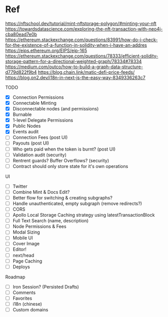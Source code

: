 # Ref

https://nftschool.dev/tutorial/mint-nftstorage-polygon/#minting-your-nft
https://towardsdatascience.com/exploring-the-nft-transaction-with-neo4j-cba80ead7e0b
https://ethereum.stackexchange.com/questions/83991/how-do-i-check-for-the-existence-of-a-function-in-solidity-when-i-have-an-addres
https://eips.ethereum.org/EIPS/eip-165
https://ethereum.stackexchange.com/questions/78333/efficient-solidity-storage-pattern-for-a-directional-weighted-graph/78334#78334
https://medium.com/outco/how-to-build-a-graph-data-structure-d779d822f9b4
https://blog.chain.link/matic-defi-price-feeds/
https://blog.on2.dev/i18n-in-next-js-the-easy-way-8349336263c7

TODO

- [x] Connection Permissions
- [x] Connectable Minting
- [x] Disconnectable nodes (and permissions)
- [x] Burnable
- [x] 1-level Delegate Permissions
- [x] Public Nodes
- [x] Events audit
- [ ] Connection Fees (post UI)
- [ ] Payouts (post UI)
- [ ] Who gets paid when the token is burnt? (post UI)
- [ ] Validation audit (security)
- [ ] Rentrent guards? Buffer Overflows? (security)
- [ ] Contract should only store state for it's own operations

UI

- [ ] Twitter
- [ ] Combine Mint & Docs Edit?
- [ ] Better flow for switching & creating subgraphs?
- [ ] Handle unauthenticated, empty subgraph (remove redirects?)
- [ ] CORS
- [ ] Apollo Local Storage Caching strategy using latestTransactionBlock
- [ ] Full Text Search (name, description)
- [ ] Node Permissions & Fees
- [ ] Modal Sizing
- [ ] Mobile UI
- [ ] Cover Image
- [ ] Editor!
- [ ] next/head
- [ ] Page Caching
- [ ] Deploys

Roadmap
- [ ] Iron Session? (Persisted Drafts)
- [ ] Comments
- [ ] Favorites
- [ ] i18n (chinese)
- [ ] Custom domains

